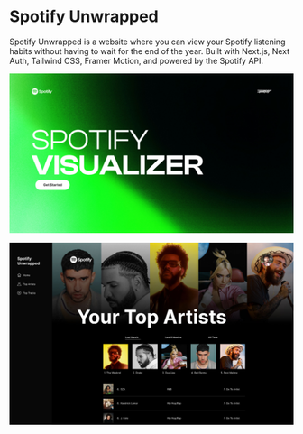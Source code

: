 # Spotify Unwrapped

Spotify Unwrapped is a website where you can view your Spotify listening habits without having to wait for the end of the year. Built with Next.js, Next Auth, Tailwind CSS, Framer Motion, and powered by the Spotify API.

![Spotify Unwrapped Home Page](https://github.com/Jpreet927/Spotify-Unwrapped/blob/main/assets/readme/login.jpg)

![Spotify Unwrapped Top Artists Page Preview](https://github.com/Jpreet927/Spotify-Unwrapped/blob/main/assets/readme/topartists.jpg)
